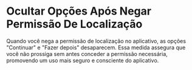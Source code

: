 # Ocultar Opções Após Negar Permissão De Localização

Quando você nega a permissão de localização no aplicativo, as opções "Continuar" e "Fazer depois" desaparecem. Essa medida assegura que você não prossiga sem antes conceder a permissão necessária, promovendo um uso mais seguro e consciente do aplicativo.

